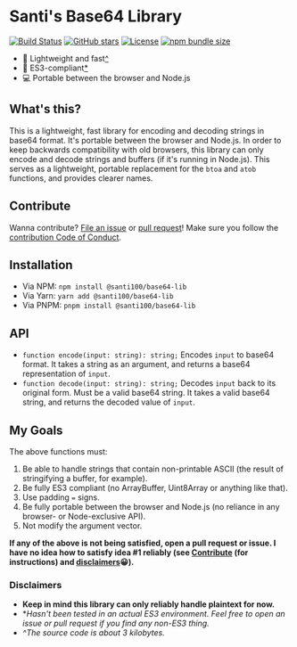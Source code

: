 # Santi's Base64 Library

[![Build Status](https://github.com/santi100a/base64-lib/actions/workflows/ci.yml/badge.svg)](https://github.com/santi100a/base64-lib/actions)
[![GitHub stars](https://img.shields.io/github/stars/santi100a/base64-lib.svg)](https://github.com/santi100a/base64-lib)
[![License](https://img.shields.io/github/license/santi100a/base64-lib.svg)](https://github.com/santi100a/base64-lib)
[![npm bundle size](https://img.shields.io/bundlephobia/min/@santi100/base64-lib)](https://bundlephobia.com/package/@santi100/base64-lib@latest)

- 🚀 Lightweight and fast[^](#disclaimers)
- 👴 ES3-compliant[*](#disclaimers)
- 💻 Portable between the browser and Node.js

## What's this?

This is a lightweight, fast library for encoding and decoding strings in base64 format.
It's portable between the browser and Node.js. In order to keep backwards compatibility with old browsers, this library can only encode and decode strings and buffers (if it's running in Node.js). This serves as a lightweight, portable replacement for the `btoa` and `atob` functions, and provides clearer names.

## Contribute

Wanna contribute? [File an issue](https://github.com/santi100a/base64-lib/issues) or [pull request](https://github.com/santi100a/base64-lib/pulls)!
Make sure you follow the [contribution Code of Conduct](https://github.com/santi100a/base64-lib/blob/main/CODE_OF_CONDUCT.md).

## Installation

- Via NPM: `npm install @santi100/base64-lib`
- Via Yarn: `yarn add @santi100/base64-lib`
- Via PNPM: `pnpm install @santi100/base64-lib`

## API

- `function encode(input: string): string;` Encodes `input` to base64 format. It takes a string as an argument, and returns a base64 representation of `input`.
- `function decode(input: string): string;` Decodes `input` back to its original form. Must be a valid base64 string. It takes a valid base64 string, and returns the decoded value of `input`.

## My Goals

The above functions must:

1. Be able to handle strings that contain non-printable ASCII (the result of stringifying a buffer, for example).
2. Be fully ES3 compliant (no ArrayBuffer, Uint8Array or anything like that).
3. Use padding `=` signs.
4. Be fully portable between the browser and Node.js (no reliance in any browser- or Node-exclusive API).
5. Not modify the argument vector.

**If any of the above is not being satisfied, open a pull request or issue. I have no idea how to satisfy idea #1 reliably (see [Contribute](CONTRIBUTE.md) (for instructions) and [disclaimers](#disclaimers)😀).**

### Disclaimers

- **Keep in mind this library can only reliably handle plaintext for now.**
- **Hasn't been tested in an actual ES3 environment. Feel free to open an issue or pull request if you find any non-ES3 thing.*
- *^The source code is about 3 kilobytes.*
